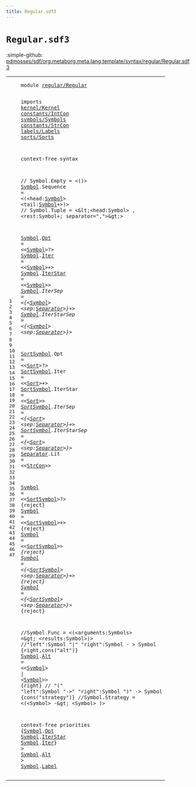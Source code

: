 ```yaml
---
title: Regular.sdf3
---
```


# `Regular.sdf3`

:simple-github: [pdmosses/sdf/org.metaborg.meta.lang.template/syntax/regular/Regular.sdf3]

[pdmosses/sdf/org.metaborg.meta.lang.template/syntax/regular/Regular.sdf3]: https://github.com/pdmosses/sdf/blob/master/org.metaborg.meta.lang.template/syntax/regular/Regular.sdf3 "The source file on GitHub"

<div class="TemplateLang"><table class="highlighttable"><tbody><tr><td class="linenos"><div class="linenodiv"><pre><span></span>1
2
3
4
5
6
7
8
9
10
11
12
13
14
15
16
17
18
19
20
21
22
23
24
25
26
27
28
29
30
31
32
33
34
35
36
37
38
39
40
41
42
43
44
45
46
47
</pre></div></td>
<td class="code"><pre><code><span class="keyword">module</span> <a href="../../sorts/Sorts.sdf3#regular/Regular_70_85" id="regular/Regular_7_22" title="Referenced at ../../sorts/Sorts.sdf3 line 6">regular/Regular</a>

<span class="keyword">imports</span> <a href="../../kernel/Kernel.sdf3#kernel/Kernel_7_20" id="kernel/Kernel_32_45" title="Defined at ../../kernel/Kernel.sdf3 line 1">kernel/Kernel</a> <a href="../../constants/IntCon.sdf3#constants/IntCon_7_23" id="constants/IntCon_46_62" title="Defined at ../../constants/IntCon.sdf3 line 1">constants/IntCon</a> <a href="../../symbols/Symbols.sdf3#symbols/Symbols_7_22" id="symbols/Symbols_63_78" title="Defined at ../../symbols/Symbols.sdf3 line 1">symbols/Symbols</a> <a href="../../constants/StrCon.sdf3#constants/StrCon_7_23" id="constants/StrCon_79_95" title="Defined at ../../constants/StrCon.sdf3 line 1">constants/StrCon</a> <a href="../../labels/Labels.sdf3#labels/Labels_7_20" id="labels/Labels_96_109" title="Defined at ../../labels/Labels.sdf3 line 1">labels/Labels</a> <a href="../../sorts/Sorts.sdf3#sorts/Sorts_7_18" id="sorts/Sorts_110_121" title="Defined at ../../sorts/Sorts.sdf3 line 1">sorts/Sorts</a>
 
<span class="keyword">context-free syntax</span> 

<span class="layout">// Symbol.Empty = &lt;()&gt;</span>
<a href="#Symbol_1296_1302" id="Symbol_169_175" title="Referenced at line 47">Symbol</a>.<span class="cons_Constructor"><span id="Sequence_176_184" title="Not referenced locally, nor via imports">Sequence</span></span> = &lt;<span class="cons_String">(</span>&lt;<span id="head_190_194" title="Not referenced locally, nor via imports">head</span>:<a href="#Symbol_169_175" id="Symbol_195_201" title="Defined at line 8, 12, 13, 14, 15, 16, 28, 29, 30, 31, 32, 38">Symbol</a>&gt; &lt;<span id="tail_204_208" title="Not referenced locally, nor via imports">tail</span>:<a href="#Symbol_169_175" id="Symbol_209_215" title="Defined at line 8, 12, 13, 14, 15, 16, 28, 29, 30, 31, 32, 38">Symbol</a>+&gt;<span class="cons_String">)</span>&gt;
<span class="layout">// Symbol.Tuple = &lt;\&lt;&lt;head:Symbol&gt; , &lt;rest:Symbol+; separator=","&gt;\&gt;&gt;</span>


<a href="#Symbol_1296_1302" id="Symbol_292_298" title="Referenced at line 47">Symbol</a>.<span class="cons_Constructor"><a href="#Opt_1244_1247" id="Opt_299_302" title="Referenced at line 43">Opt</a></span> = &lt;&lt;<a href="#Symbol_169_175" id="Symbol_307_313" title="Defined at line 8, 12, 13, 14, 15, 16, 28, 29, 30, 31, 32, 38">Symbol</a>&gt;<span class="cons_String">?</span>&gt;
<a href="#Symbol_1296_1302" id="Symbol_317_323" title="Referenced at line 47">Symbol</a>.<span class="cons_Constructor"><a href="#Iter_1273_1277" id="Iter_324_328" title="Referenced at line 45">Iter</a></span> = &lt;&lt;<a href="#Symbol_169_175" id="Symbol_333_339" title="Defined at line 8, 12, 13, 14, 15, 16, 28, 29, 30, 31, 32, 38">Symbol</a>&gt;<span class="cons_String">+</span>&gt;
<a href="#Symbol_1296_1302" id="Symbol_343_349" title="Referenced at line 47">Symbol</a>.<span class="cons_Constructor"><a href="#IterStar_1256_1264" id="IterStar_350_358" title="Referenced at line 44">IterStar</a></span> = &lt;&lt;<a href="#Symbol_169_175" id="Symbol_363_369" title="Defined at line 8, 12, 13, 14, 15, 16, 28, 29, 30, 31, 32, 38">Symbol</a>&gt;<span class="cons_String">*</span>&gt;
<a href="#Symbol_1296_1302" id="Symbol_373_379" title="Referenced at line 47">Symbol</a>.<span class="cons_Constructor"><span id="IterSep_380_387" title="Not referenced locally, nor via imports">IterSep</span></span> = &lt;<span class="cons_String">{</span>&lt;<a href="#Symbol_169_175" id="Symbol_393_399" title="Defined at line 8, 12, 13, 14, 15, 16, 28, 29, 30, 31, 32, 38">Symbol</a>&gt; &lt;<span id="sep_402_405" title="Not referenced locally, nor via imports">sep</span>:<a href="#Separator_663_672" id="Separator_406_415" title="Defined at line 25">Separator</a>&gt;<span class="cons_String">}+</span>&gt;
<a href="#Symbol_1296_1302" id="Symbol_420_426" title="Referenced at line 47">Symbol</a>.<span class="cons_Constructor"><span id="IterStarSep_427_438" title="Not referenced locally, nor via imports">IterStarSep</span></span> = &lt;<span class="cons_String">{</span>&lt;<a href="#Symbol_169_175" id="Symbol_444_450" title="Defined at line 8, 12, 13, 14, 15, 16, 28, 29, 30, 31, 32, 38">Symbol</a>&gt; &lt;<span id="sep_453_456" title="Not referenced locally, nor via imports">sep</span>:<a href="#Separator_663_672" id="Separator_457_466" title="Defined at line 25">Separator</a>&gt;<span class="cons_String">}*</span>&gt;



<a href="#SortSymbol_858_868" id="SortSymbol_474_484" title="Referenced at line 32">SortSymbol</a>.<span class="cons_Constructor"><span id="Opt_485_488" title="Not referenced locally, nor via imports">Opt</span></span> = &lt;&lt;<a href="../../sorts/Sorts.sdf3#Sort_146_150" id="Sort_493_497" title="Defined at ../../sorts/Sorts.sdf3 line 10, 12">Sort</a>&gt;<span class="cons_String">?</span>&gt;
<a href="#SortSymbol_858_868" id="SortSymbol_501_511" title="Referenced at line 32">SortSymbol</a>.<span class="cons_Constructor"><span id="Iter_512_516" title="Not referenced locally, nor via imports">Iter</span></span> = &lt;&lt;<a href="../../sorts/Sorts.sdf3#Sort_146_150" id="Sort_521_525" title="Defined at ../../sorts/Sorts.sdf3 line 10, 12">Sort</a>&gt;<span class="cons_String">+</span>&gt;
<a href="#SortSymbol_858_868" id="SortSymbol_529_539" title="Referenced at line 32">SortSymbol</a>.<span class="cons_Constructor"><span id="IterStar_540_548" title="Not referenced locally, nor via imports">IterStar</span></span> = &lt;&lt;<a href="../../sorts/Sorts.sdf3#Sort_146_150" id="Sort_553_557" title="Defined at ../../sorts/Sorts.sdf3 line 10, 12">Sort</a>&gt;<span class="cons_String">*</span>&gt;
<a href="#SortSymbol_858_868" id="SortSymbol_561_571" title="Referenced at line 32">SortSymbol</a>.<span class="cons_Constructor"><span id="IterSep_572_579" title="Not referenced locally, nor via imports">IterSep</span></span> = &lt;<span class="cons_String">{</span>&lt;<a href="../../sorts/Sorts.sdf3#Sort_146_150" id="Sort_585_589" title="Defined at ../../sorts/Sorts.sdf3 line 10, 12">Sort</a>&gt; &lt;<span id="sep_592_595" title="Not referenced locally, nor via imports">sep</span>:<a href="#Separator_663_672" id="Separator_596_605" title="Defined at line 25">Separator</a>&gt;<span class="cons_String">}+</span>&gt;
<a href="#SortSymbol_858_868" id="SortSymbol_610_620" title="Referenced at line 32">SortSymbol</a>.<span class="cons_Constructor"><span id="IterStarSep_621_632" title="Not referenced locally, nor via imports">IterStarSep</span></span> = &lt;<span class="cons_String">{</span>&lt;<a href="../../sorts/Sorts.sdf3#Sort_146_150" id="Sort_638_642" title="Defined at ../../sorts/Sorts.sdf3 line 10, 12">Sort</a>&gt; &lt;<span id="sep_645_648" title="Not referenced locally, nor via imports">sep</span>:<a href="#Separator_663_672" id="Separator_649_658" title="Defined at line 25">Separator</a>&gt;<span class="cons_String">}*</span>&gt;
<a href="#Separator_875_884" id="Separator_663_672" title="Referenced at line 32">Separator</a>.<span class="cons_Constructor"><span id="Lit_673_676" title="Not referenced locally, nor via imports">Lit</span></span> = &lt;&lt;<a href="../../constants/StrCon.sdf3#StrCon_323_329" id="StrCon_681_687" title="Defined at ../../constants/StrCon.sdf3 line 12">StrCon</a>&gt;&gt;


<a href="#Symbol_1296_1302" id="Symbol_692_698" title="Referenced at line 47">Symbol</a> = &lt;&lt;<a href="#SortSymbol_474_484" id="SortSymbol_703_713" title="Defined at line 20, 21, 22, 23, 24">SortSymbol</a>&gt;<span class="cons_String">?</span>&gt; {<span class="keyword">reject</span>}
<a href="#Symbol_1296_1302" id="Symbol_726_732" title="Referenced at line 47">Symbol</a> = &lt;&lt;<a href="#SortSymbol_474_484" id="SortSymbol_737_747" title="Defined at line 20, 21, 22, 23, 24">SortSymbol</a>&gt;<span class="cons_String">+</span>&gt; {<span class="keyword">reject</span>}
<a href="#Symbol_1296_1302" id="Symbol_760_766" title="Referenced at line 47">Symbol</a> = &lt;&lt;<a href="#SortSymbol_474_484" id="SortSymbol_771_781" title="Defined at line 20, 21, 22, 23, 24">SortSymbol</a>&gt;<span class="cons_String">*</span>&gt; {<span class="keyword">reject</span>}
<a href="#Symbol_1296_1302" id="Symbol_794_800" title="Referenced at line 47">Symbol</a> = &lt;<span class="cons_String">{</span>&lt;<a href="#SortSymbol_474_484" id="SortSymbol_806_816" title="Defined at line 20, 21, 22, 23, 24">SortSymbol</a>&gt; &lt;<span id="sep_819_822" title="Not referenced locally, nor via imports">sep</span>:<a href="#Separator_663_672" id="Separator_823_832" title="Defined at line 25">Separator</a>&gt;<span class="cons_String">}+</span>&gt; {<span class="keyword">reject</span>}
<a href="#Symbol_1296_1302" id="Symbol_846_852" title="Referenced at line 47">Symbol</a> = &lt;<span class="cons_String">{</span>&lt;<a href="#SortSymbol_474_484" id="SortSymbol_858_868" title="Defined at line 20, 21, 22, 23, 24">SortSymbol</a>&gt; &lt;<span id="sep_871_874" title="Not referenced locally, nor via imports">sep</span>:<a href="#Separator_663_672" id="Separator_875_884" title="Defined at line 25">Separator</a>&gt;<span class="cons_String">}*</span>&gt; {<span class="keyword">reject</span>}



<span class="layout">//Symbol.Func = &lt;(&lt;arguments:Symbols&gt; =\&gt; &lt;results:Symbol&gt;)&gt;</span>
<span class="layout">//"left":Symbol "|" "right":Symbol              - &gt; Symbol {right,cons("alt")}</span>
<a href="#Symbol_1296_1302" id="Symbol_1041_1047" title="Referenced at line 47">Symbol</a>.<span class="cons_Constructor"><a href="#Alt_1289_1292" id="Alt_1048_1051" title="Referenced at line 46; ../../sorts/Sorts.sdf3 line 50">Alt</a></span> = &lt;&lt;<a href="#Symbol_169_175" id="Symbol_1056_1062" title="Defined at line 8, 12, 13, 14, 15, 16, 28, 29, 30, 31, 32, 38">Symbol</a>&gt; <span class="cons_String">|</span> &lt;<a href="#Symbol_169_175" id="Symbol_1067_1073" title="Defined at line 8, 12, 13, 14, 15, 16, 28, 29, 30, 31, 32, 38">Symbol</a>&gt;&gt; {<span class="keyword">right</span>}
<span class="layout">// "(" "left":Symbol "-&gt;" "right":Symbol ")"     -&gt; Symbol {cons("strategy")}</span>
<span class="layout">//Symbol.Strategy = &lt;(&lt;Symbol&gt; -\&gt; &lt;Symbol&gt; )&gt;</span>
 
<span class="keyword">context-free priorities</span> 
{<a href="#Symbol_169_175" id="Symbol_1237_1243" title="Defined at line 8, 12, 13, 14, 15, 16, 28, 29, 30, 31, 32, 38">Symbol</a>.<span class="cons_Constructor"><a href="#Opt_299_302" id="Opt_1244_1247" title="Defined at line 12">Opt</a></span>
 <a href="#Symbol_169_175" id="Symbol_1249_1255" title="Defined at line 8, 12, 13, 14, 15, 16, 28, 29, 30, 31, 32, 38">Symbol</a>.<span class="cons_Constructor"><a href="#IterStar_350_358" id="IterStar_1256_1264" title="Defined at line 14">IterStar</a></span>
 <a href="#Symbol_169_175" id="Symbol_1266_1272" title="Defined at line 8, 12, 13, 14, 15, 16, 28, 29, 30, 31, 32, 38">Symbol</a>.<span class="cons_Constructor"><a href="#Iter_324_328" id="Iter_1273_1277" title="Defined at line 13">Iter</a></span>} &gt;
 <a href="#Symbol_169_175" id="Symbol_1282_1288" title="Defined at line 8, 12, 13, 14, 15, 16, 28, 29, 30, 31, 32, 38">Symbol</a>.<span class="cons_Constructor"><a href="#Alt_1048_1051" id="Alt_1289_1292" title="Defined at line 38">Alt</a></span> &gt;
 <a href="#Symbol_169_175" id="Symbol_1296_1302" title="Defined at line 8, 12, 13, 14, 15, 16, 28, 29, 30, 31, 32, 38">Symbol</a>.<span class="cons_Constructor"><a href="../../labels/Labels.sdf3#Label_185_190" id="Label_1303_1308" title="Defined at ../../labels/Labels.sdf3 line 11">Label</a></span>
</code></pre></td></tr></tbody></table></div>